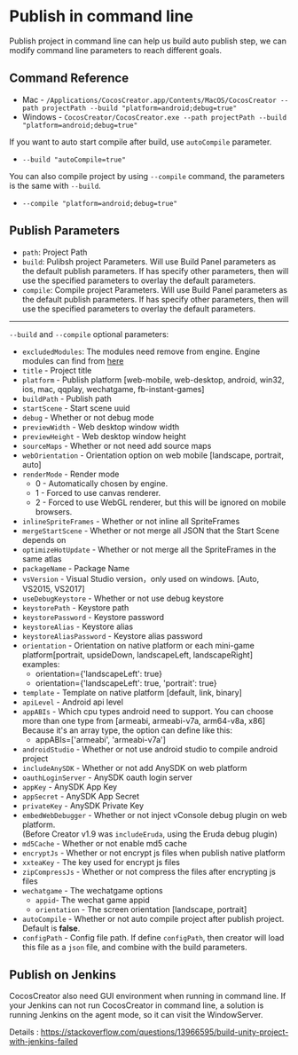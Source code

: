 # Publish in command line

Publish project in command line can help us build auto publish step, we can modify command line parameters to reach different goals.

## Command Reference

- Mac - `/Applications/CocosCreator.app/Contents/MacOS/CocosCreator --path projectPath --build "platform=android;debug=true"`
- Windows - `CocosCreator/CocosCreator.exe --path projectPath --build "platform=android;debug=true"`

If you want to auto start compile after build, use `autoCompile` parameter.

- `--build "autoCompile=true"`

You can also compile project by using `--compile` command, the parameters is the same with `--build`.

- `--compile "platform=android;debug=true"`

## Publish Parameters

- `path`: Project Path
- `build`: Pulibsh project Parameters. Will use Build Panel parameters as the default publish parameters. If has specify other parameters, then will use the specified parameters to overlay the default parameters.
- `compile`: Compile project Parameters. Will use Build Panel parameters as the default publish parameters. If has specify other parameters, then will use the specified parameters to overlay the default parameters.

---

`--build` and `--compile` optional parameters:

- `excludedModules`: The modules need remove from engine. Engine modules can find from [here](https://github.com/cocos-creator/engine/blob/master/modules.json)
- `title` - Project title
- `platform` - Publish platform [web-mobile, web-desktop, android, win32, ios, mac, qqplay, wechatgame, fb-instant-games]
- `buildPath` - Publish path
- `startScene` - Start scene uuid
- `debug` - Whether or not debug mode
- `previewWidth` - Web desktop window width
- `previewHeight` - Web desktop window height
- `sourceMaps` - Whether or not need add source maps
- `webOrientation` - Orientation option on web mobile [landscape, portrait, auto]
- `renderMode` - Render mode
  - 0 - Automatically chosen by engine.
  - 1 - Forced to use canvas renderer.
  - 2 - Forced to use WebGL renderer, but this will be ignored on mobile browsers.
- `inlineSpriteFrames` - Whether or not inline all SpriteFrames
- `mergeStartScene` - Whether or not merge all JSON that the Start Scene depends on
- `optimizeHotUpdate` - Whether or not merge all the SpriteFrames in the same atlas
- `packageName` - Package Name
- `vsVersion` - Visual Studio version，only used on windows. [Auto, VS2015, VS2017]
- `useDebugKeystore` - Whether or not use debug keystore
- `keystorePath` - Keystore path
- `keystorePassword` - Keystore password
- `keystoreAlias` - Keystore alias
- `keystoreAliasPassword` - Keystore alias password
- `orientation` - Orientation on native platform or each mini-game platform[portrait, upsideDown, landscapeLeft, landscapeRight]
    examples:
  - orientation={'landscapeLeft': true}
  - orientation={'landscapeLeft': true, 'portrait': true}
- `template` - Template on native platform [default, link, binary]
- `apiLevel` - Android api level
- `appABIs` - Which cpu types android need to support. You can choose more than one type from [armeabi, armeabi-v7a, arm64-v8a, x86]<br>
  Because it's an array type, the option can define like this:
  - appABIs=['armeabi', 'armeabi-v7a']
- `androidStudio` - Whether or not use android studio to compile android project
- `includeAnySDK` - Whether or not add AnySDK on web platform
- `oauthLoginServer` - AnySDK oauth login server
- `appKey` - AnySDK App Key
- `appSecret` - AnySDK App Secret
- `privateKey` - AnySDK Private Key
- `embedWebDebugger` - Whether or not inject vConsole debug plugin on web platform. <br>
 (Before Creator v1.9 was `includeEruda`, using the Eruda debug plugin)
- `md5Cache` - Whether or not enable md5 cache
- `encryptJs` - Whether or not encrypt js files when publish native platform
- `xxteaKey` - The key used for encrypt js files
- `zipCompressJs` - Whether or not compress the files after encrypting js files
- `wechatgame` - The wechatgame options
  - `appid`- The wechat game appid
  - `orientation` - The screen orientation [landscape, portrait]
- `autoCompile` - Whether or not auto compile project after publish project. Default is **false**.
- `configPath` - Config file path. If define `configPath`, then creator will load this file as a `json` file, and combine with the build parameters.

## Publish on Jenkins

CocosCreator also need GUI environment when running in command line. If your Jenkins can not run CocosCreator in command line, a solution is running Jenkins on the agent mode, so it can visit the WindowServer.

Details : <https://stackoverflow.com/questions/13966595/build-unity-project-with-jenkins-failed>
